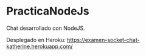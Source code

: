 # PracticaNodeJs

Chat desarrollado con NodeJS.

Desplegado en Heroku:
 https://examen-socket-chat-katherine.herokuapp.com/